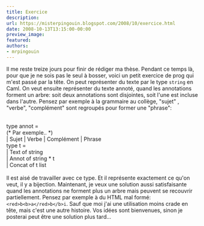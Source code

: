 ```yaml
---
title: Exercice
description:
url: https://misterpingouin.blogspot.com/2008/10/exercice.html
date: 2008-10-13T13:15:00-00:00
preview_image:
featured:
authors:
- mrpingouin
---
```


Il me reste treize jours pour finir de r&eacute;diger ma th&egrave;se. Pendant ce temps l&agrave;, pour que je ne sois pas le seul &agrave; bosser, voici un petit exercice de prog qui m'est pass&eacute; par la t&ecirc;te. On peut repr&eacute;senter du texte par le type <code>string</code> en Caml. On veut ensuite repr&eacute;senter du texte annot&eacute;, quand les annotations forment un arbre: soit deux annotations sont disjointes, soit l'une est incluse dans l'autre. Pensez par exemple &agrave; la grammaire au coll&egrave;ge, &quot;sujet&quot; , &quot;verbe&quot;, &quot;compl&eacute;ment&quot; sont regroup&eacute;s pour former une &quot;phrase&quot;:<br/><br/><div class="code">type annot =<br/>  (* Par exemple.. *)<br/>  | Sujet | Verbe | Compl&eacute;ment | Phrase<br/>type t =<br/>  | Text of string<br/>  | Annot of string * t<br/>  | Concat of t list<br/></div><br/>Il est ais&eacute; de travailler avec ce type. Et il repr&eacute;sente exactement ce qu'on veut, il y a bijection. Maintenant, je veux une solution aussi satisfaisante quand les annotations ne forment plus un arbre mais peuvent se recouvrir partiellement. Pensez par exemple &agrave; du HTML mal form&eacute;: <code>&lt;red&gt;b&lt;b&gt;a&lt;/red&gt;b&lt;/b&gt;i</code>. Sauf que moi j'ai une utilisation moins crade en t&ecirc;te, mais c'est une autre histoire. Vos id&eacute;es sont bienvenues, sinon je posterai peut &ecirc;tre une solution plus tard...
